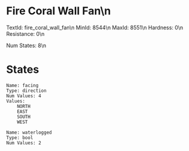 # Fire Coral Wall Fan\n
TextId: fire_coral_wall_fan\n
MinId: 8544\n
MaxId: 8551\n
Hardness: 0\n
Resistance: 0\n

Num States: 8\n
# States
```
Name: facing
Type: direction
Num Values: 4
Values:
    NORTH
    EAST
    SOUTH
    WEST

Name: waterlogged
Type: bool
Num Values: 2
```